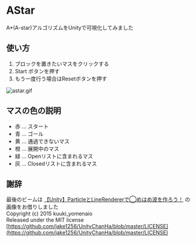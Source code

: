 # AStar

A*(A-star)アルゴリズムをUnityで可視化してみました  

## 使い方
1. ブロックを置きたいマスをクリックする
2. Start ボタンを押す
3. もう一度行う場合はResetボタンを押す

![astar.gif](https://github.com/seinosuke/AStar/blob/master/images/astar.gif)

## マスの色の説明
* 赤 … スタート
* 青 … ゴール
* 黄 … 通過できないマス
* 橙 … 展開中のマス
* 緑 … Openリストに含まれるマス
* 灰 … Closedリストに含まれるマス

## 謝辞
最後のビームは [【Unity】ParticleとLineRendererで◯めはめ波を作ろう！](http://qiita.com/kuuki_yomenaio/items/85f0233822ccc5272d1e) の画像をお借りしました  
Copyright (c) 2015 kuuki_yomenaio  
Released under the MIT license  
[https://github.com/jake1256/UnityChanHa/blob/master/LICENSE](https://github.com/jake1256/UnityChanHa/blob/master/LICENSE)
